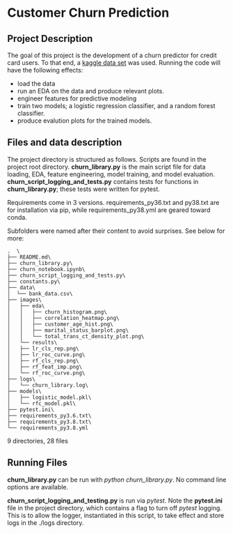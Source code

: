 # Customer Churn Prediction

## Project Description

The goal of this project is the development of a churn predictor for credit card users. To that end, a [kaggle data set](https://www.kaggle.com/datasets/sakshigoyal7/credit-card-customers/code) was used. Running the code will have the following effects:

-   load the data
-   run an EDA on the data and produce relevant plots.
-   engineer features for predictive modeling
-   train two models; a logistic regression classifier, and a random forest classifier.
-   produce evalution plots for the trained models.

## Files and data description

The project directory is structured as follows. Scripts are found in the project root directory. **churn_library.py** is the main script file for data loading, EDA, feature engineering, model training, and model evaluation. **churn_script_logging_and_tests.py** contains tests for functions in **churn_library.py**; these tests were written for pytest.

Requirements come in 3 versions. requirements_py36.txt and py38.txt are for installation via pip, while requirements_py38.yml are geared toward conda.

Subfolders were named after their content to avoid surprises. See below for more:

```
.  \
├── README.md\
├── churn_library.py\
├── churn_notebook.ipynb\
├── churn_script_logging_and_tests.py\
├── constants.py\
├── data\
│  └── bank_data.csv\
├── images\
│   ├── eda\
│   │   ├── churn_histogram.png\
│   │   ├── correlation_heatmap.png\
│   │   ├── customer_age_hist.png\
│   │   ├── marital_status_barplot.png\
│   │   └── total_trans_ct_density_plot.png\
│   └── results\
│   ├── lr_cls_rep.png\
│   ├── lr_roc_curve.png\
│   ├── rf_cls_rep.png\
│   ├── rf_feat_imp.png\
│   └── rf_roc_curve.png\
├── logs\
│   └── churn_library.log\
├── models\
│   ├── logistic_model.pkl\
│   └── rfc_model.pkl\
├── pytest.ini\
├── requirements_py3.6.txt\
├── requirements_py3.8.txt\
└── requirements_py3.8.yml
```
9 directories, 28 files

## Running Files

**churn_library.py** can be run with *python churn_library.py*. No command line options are available.

**churn_script_logging_and_testing.py** is run via *pytest*. Note the **pytest.ini** file in the project directory, which contains a flag to turn off *pytest* logging. This is to allow the logger, instantiated in this script, to take effect and store logs in the ./logs directory.